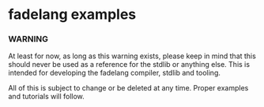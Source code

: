 # fadelang examples

### WARNING

At least for now, as long as this warning exists,
please keep in mind that this should never be used as
a reference for the stdlib or anything else. This is intended
for developing the fadelang compiler, stdlib and tooling.

All of this is subject to change or be deleted at any time.
Proper examples and tutorials will follow.
